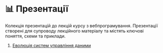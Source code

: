 # 📊 Презентації

Колекція презентацій до лекцій курсу з вебпрограмування. Презентації створені для супроводу лекційного матеріалу та містять ключові поняття, схеми та приклади.

1. [Еволюція систем управління даними](presentation-01.md)
